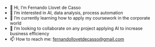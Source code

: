 - 👋 Hi, I’m Fernando Llovet de Casso
- 👀 I’m interested in AI, data analysis, process automation
- 🌱 I’m currently learning how to apply my coursework in the corporate world
- 💞️ I’m looking to collaborate on any project applying AI to increase business efficiency
- 📫 How to reach me: fernandollovetdecasso@gmail.com


